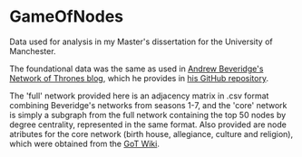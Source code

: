 # GameOfNodes
Data used for analysis in my Master's dissertation for the University of Manchester.

The foundational data was the same as used in [Andrew Beveridge's Network of Thrones blog](https://networkofthrones.wordpress.com), which he provides in [his GitHub repository](https://github.com/mathbeveridge/gameofthrones).

The 'full' network provided here is an adjacency matrix in .csv format combining Beveridge's networks from seasons 1-7, and the 'core' network is simply a subgraph from the full network containing the top 50 nodes by degree centrality, represented in the same format. Also provided are node atributes for the core network (birth house, allegiance, culture and religion), which were obtained from the [GoT Wiki](https://gameofthrones.fandom.com/wiki/Game_of_Thrones_Wiki).
